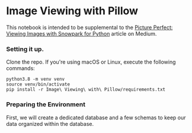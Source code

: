 # Image Viewing with Pillow

This notebook is intended to be supplemental to the [Picture Perfect: Viewing Images with Snowpark for Python](https://medium.com/@btylerwhite/94f4c6a6a0f?source=friends_link&sk=487ac112536938f139707a1bdb84ddf1) article on Medium.

### Setting it up.

Clone the repo. If you're using macOS or Linux, execute the following commands:
```
python3.8 -m venv venv
source venv/bin/activate
pip install -r Image\ Viewing\ with\ Pillow/requirements.txt
```

### Preparing the Environment

First, we will create a dedicated database and a few schemas to keep our data organized within the database.
